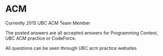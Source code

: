 # ACM
Currently 2015 UBC ACM Team Member

The posted answers are all accepted answers for Programming Contest, UBC ACM practice or CodeForce.

 All questions can be seen through UBC acm practice websites
